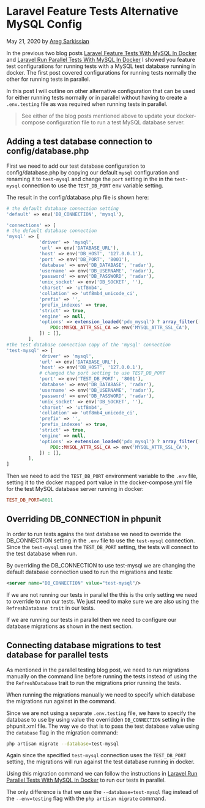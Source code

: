 # Laravel Feature Tests Alternative MySQL Config

May 21, 2020 by [Areg Sarkissian](https://aregsar.com/about)

In the previous two blog posts [Laravel Feature Tests With MySQL In Docker](https://aregsar.com/blog/2020/laravel-feature-tests-with-mysql-in-docker) and [Laravel Run Parallel Tests With MySQL In Docker](https://aregsar.com/blog/2020/laravel-run-parallel-tests-with-mysql-in-docker) I showed you feature test configurations for running tests with a MySQL test database running in docker. The first post covered configurations for running tests normally the other for running tests in parallel.

In this post I will outline on other alternative configuration that can be used for either running tests normally or in parallel without having to create a `.env.testing` file as was required when running tests in parallel.

> See either of the blog posts mentioned above to update your docker-compose configuration file to run a test MySQL database server.

## Adding a test database connection to config/database.php

First we need to add our test database configuration to config/database.php by copying our default `mysql` configuration and renaming it to `test-mysql` and  change the `port` setting in the in the `test-mysql` connection to use the `TEST_DB_PORT` env variable setting.

The result in the config/database.php file is shown here:

```php
# the default database connection setting
'default' => env('DB_CONNECTION', 'mysql'),

'connections' => [
# the default database connection
'mysql' => [
            'driver' => 'mysql',
            'url' => env('DATABASE_URL'),
            'host' => env('DB_HOST', '127.0.0.1'),
            'port' => env('DB_PORT', '8001'),
            'database' => env('DB_DATABASE', 'radar'),
            'username' => env('DB_USERNAME', 'radar'),
            'password' => env('DB_PASSWORD', 'radar'),
            'unix_socket' => env('DB_SOCKET', ''),
            'charset' => 'utf8mb4',
            'collation' => 'utf8mb4_unicode_ci',
            'prefix' => '',
            'prefix_indexes' => true,
            'strict' => true,
            'engine' => null,
            'options' => extension_loaded('pdo_mysql') ? array_filter([
                PDO::MYSQL_ATTR_SSL_CA => env('MYSQL_ATTR_SSL_CA'),
            ]) : [],
        ],
#the test database connection copy of the 'mysql' connection
'test-mysql' => [
            'driver' => 'mysql',
            'url' => env('DATABASE_URL'),
            'host' => env('DB_HOST', '127.0.0.1'),
            # changed the port setting to use TEST_DB_PORT
            'port' => env('TEST_DB_PORT', '8001'),
            'database' => env('DB_DATABASE', 'radar'),
            'username' => env('DB_USERNAME', 'radar'),
            'password' => env('DB_PASSWORD', 'radar'),
            'unix_socket' => env('DB_SOCKET', ''),
            'charset' => 'utf8mb4',
            'collation' => 'utf8mb4_unicode_ci',
            'prefix' => '',
            'prefix_indexes' => true,
            'strict' => true,
            'engine' => null,
            'options' => extension_loaded('pdo_mysql') ? array_filter([
                PDO::MYSQL_ATTR_SSL_CA => env('MYSQL_ATTR_SSL_CA'),
            ]) : [],
        ],
]
```

Then we need to add the `TEST_DB_PORT` environment variable to the `.env` file, setting it to the docker mapped port value in the docker-compose.yml file for the test MySQL database server running in docker:

```ini
TEST_DB_PORT=8011
```

## Overriding DB_CONNECTION in phpunit

In order to run tests agains the test database we need to override the DB_CONNECTION setting in the `.env` file to use the `test-mysql` connection.
Since the `test-mysql` uses the `TEST_DB_PORT` setting, the tests will connect to the test database when run.

By overriding the DB_CONNECTION to use test-mysql we are changing the default
database connection used to run the migrations and tests:

```xml
<server name="DB_CONNECTION" value="test-mysql"/>
```

If we are not running our tests in parallel the this is the only setting we need to override to run our tests. We just need to make sure we are also using the `RefreshDatabase trait` in our tests.

If we are running our tests in parallel then we need to configure our database migrations as shown in the next section.

## Connecting database migrations to test database for parallel tests

As mentioned in the parallel testing blog post, we need to run migrations manually on the command line before running the tests instead of using the the `RefreshDatabase` trait to run the migrations prior running the tests.

When running the migrations manually we need to specify which database the migrations run against in the command.

Since we are not using a separate `.env.testing` file, we have to specify the database to use by using value the overridden `DB_CONNECTION` setting in the phpunit.xml file. The way we do that is to pass the test database value using the `database` flag in the migration command:

```bash
php artisan migrate --database=test-mysql
```

Again since the specified `test-mysql` connection uses the `TEST_DB_PORT` setting, the migrations will run against the test database running in docker.

Using this migration command we can follow the instructions in [Laravel Run Parallel Tests With MySQL In Docker](https://aregsar.com/blog/2020/laravel-run-parallel-tests-with-mysql-in-docker) to run our tests in parallel.

The only difference is that we use the `--database=test-mysql` flag instead of the `--env=testing` flag with the `php artisan migrate` command.
